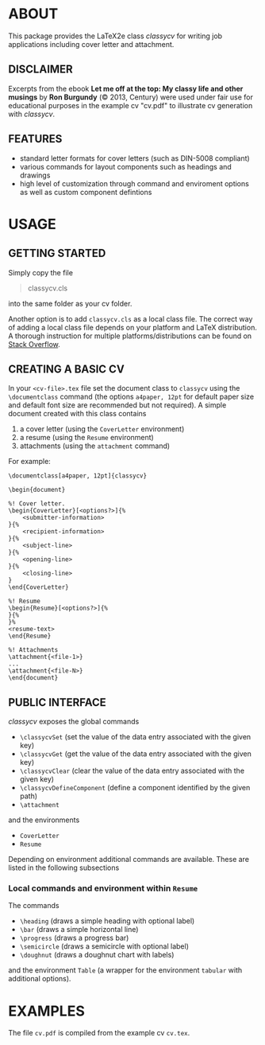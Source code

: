 # ABOUT
 
This package provides the LaTeX2e class *classycv* for writing job applications including cover letter and attachment.

## DISCLAIMER

Excerpts from the ebook **Let me off at the top: My classy life and other musings** by **Ron Burgundy** (© 2013, Century) were used under fair use for educational purposes in the example cv "cv.pdf" to illustrate cv generation with *classycv*.

## FEATURES

* standard letter formats for cover letters (such as DIN-5008 compliant)
* various commands for layout components such as headings and drawings
* high level of customization through command and enviroment options as well as custom component defintions

# USAGE

## GETTING STARTED

Simply copy the file 

> classycv.cls

into the same folder as your cv folder. 

Another option is to add `classycv.cls` as a local class file. The correct way of adding a local class file depends on your platform and LaTeX distribution. A thorough instruction for multiple platforms/distributions can be found on [Stack Overflow](http://tex.stackexchange.com/questions/1137/where-do-i-place-my-own-sty-or-cls-files-to-make-them-available-to-all-my-te).

## CREATING A BASIC CV

In your `<cv-file>.tex` file set the document class to `classycv` using the `\documentclass` command (the options `a4paper, 12pt` for default paper size and default font size are recommended but not required). A simple document created with this class contains

1. a cover letter (using the `CoverLetter` environment)
2. a resume (using the `Resume` environment)
3. attachments (using the `attachment` command)

For example:

```
\documentclass[a4paper, 12pt]{classycv}

\begin{document}

%! Cover letter.
\begin{CoverLetter}[<options?>]{%
	<submitter-information>
}{%
	<recipient-information>
}{%
	<subject-line>
}{%
	<opening-line>
}{%
	<closing-line>
}
\end{CoverLetter}

%! Resume
\begin{Resume}[<options?>]{%
}{%
}%
<resume-text>
\end{Resume}

%! Attachments
\attachment{<file-1>}
...
\attachment{<file-N>}
\end{document}
```

## PUBLIC INTERFACE

*classycv* exposes the global commands

* `\classycvSet` (set the value of the data entry associated with the given key)
* `\classycvGet` (get the value of the data entry associated with the given key)
* `\classycvClear` (clear the value of the data entry associated with the given key)
* `\classycvDefineComponent` (define a component identified by the given path)
* `\attachment`

and the environments

* `CoverLetter`
* `Resume`

Depending on environment additional commands are available. These are listed in the following subsections

### Local commands and environment within `Resume`

The commands 

* `\heading` (draws a simple heading with optional label)
* `\bar` (draws a simple horizontal line)
* `\progress` (draws a progress bar)
* `\semicircle` (draws a semicircle with optional label)	
* `\doughnut` (draws a doughnut chart with labels)

and the environment `Table` (a wrapper for the environment `tabular` with additional options).

# EXAMPLES

The file `cv.pdf` is compiled from the example cv `cv.tex`.  
